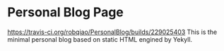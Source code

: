 # Personal Blog Page
https://travis-ci.org/robqiao/PersonalBlog/builds/229025403
This is the minimal personal blog based on static HTML engined by Yekyll.
